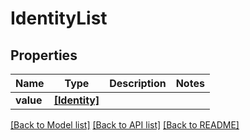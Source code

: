 # IdentityList


## Properties
Name | Type | Description | Notes
------------ | ------------- | ------------- | -------------
**value** | [**[Identity]**](Identity.md) |  | 

[[Back to Model list]](../README.md#documentation-for-models) [[Back to API list]](../README.md#documentation-for-api-endpoints) [[Back to README]](../README.md)


